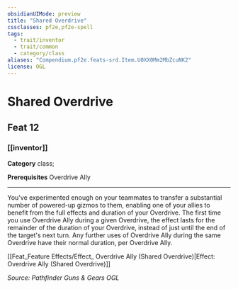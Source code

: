 ```yaml
---
obsidianUIMode: preview
title: "Shared Overdrive"
cssclasses: pf2e,pf2e-spell
tags:
  - trait/inventor
  - trait/common
  - category/class
aliases: "Compendium.pf2e.feats-srd.Item.U0XX0Mm2MbZcuNK2"
license: OGL
---
```

# Shared Overdrive
## Feat 12
### [[inventor]]

**Category** class; 



**Prerequisites** Overdrive Ally
* * *
You've experimented enough on your teammates to transfer a substantial number of powered-up gizmos to them, enabling one of your allies to benefit from the full effects and duration of your Overdrive. The first time you use Overdrive Ally during a given Overdrive, the effect lasts for the remainder of the duration of your Overdrive, instead of just until the end of the target's next turn. Any further uses of Overdrive Ally during the same Overdrive have their normal duration, per Overdrive Ally.

[[Feat_Feature Effects/Effect_ Overdrive Ally (Shared Overdrive)|Effect: Overdrive Ally (Shared Overdrive)]]

*Source: Pathfinder Guns & Gears*
*OGL*